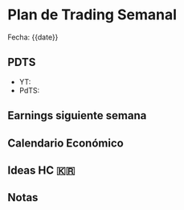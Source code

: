# Plan de Trading Semanal

Fecha: {{date}}

## PDTS

- YT:
- PdTS:

## Earnings siguiente semana

## Calendario Económico

## Ideas HC 🇰🇷

## Notas
